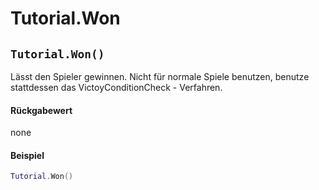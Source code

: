 # Tutorial.Won

## `Tutorial.Won()`

Lässt den Spieler gewinnen. Nicht für normale Spiele benutzen, benutze stattdessen das VictoyConditionCheck - Verfahren.

#### Rückgabewert

none

#### Beispiel

```lua
Tutorial.Won()
```

